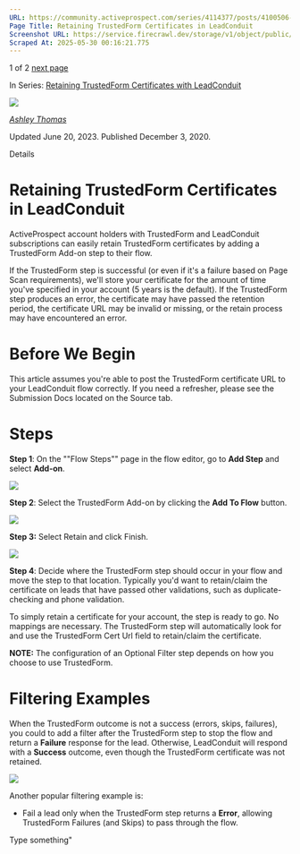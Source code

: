 ```yaml
---
URL: https://community.activeprospect.com/series/4114377/posts/4100506-retaining-trustedform-certificates-in-leadconduit
Page Title: Retaining TrustedForm Certificates in LeadConduit
Screenshot URL: https://service.firecrawl.dev/storage/v1/object/public/media/screenshot-6b20b47d-d74d-4bd9-a788-5c35beed6605.png
Scraped At: 2025-05-30 00:16:21.775
---
```


1 of 2 [next page](https://community.activeprospect.com/series/4114377/posts/4114383-how-to-retrieve-your-retained-trustedform-certificates)

In Series: [Retaining TrustedForm Certificates with LeadConduit](https://community.activeprospect.com/series/4114377-retaining-trustedform-certificates-with-leadconduit)

[![](https://content2.bloomfire.com/avatars/users/1316943/thumb/thumbnail.png?f=1612413648&Expires=1748567773&Signature=SJ9HupwoINzVYX0ZKinKAOLGJv6UJ~hDD4lh4jTTwIahs9E2zsssLq1vbovV0dxe44skeyQxe3HvLM4jvWH4JqFHuBH8UBa7deM6FpFMJ6U~OKR3wMs-wk54EhIvkmvv9Maq6R79qfmCfdIUAdjt3XlP8oxtvqrRSNVyzTaeCmNp8yUbyRmYnErjBrClKYwKLVRVTcJIs6cylkSMnc2Cp3PyBgH82u1f~AGJZP~JQx5k6LC2SdzSPjWG4~q4MqYwtdhliEis8syoxdMm77fz5SMzrEtJI17B3Tj~gFdY0wy8oRtIjqug~tgOFMwR4iDsAPX-L9w6n8VnnzUF9RQVSQ__&Key-Pair-Id=APKAIDFCFZ2UHE5LPIUA)](https://community.activeprospect.com/memberships/7557566-ashley-thomas)

[_Ashley Thomas_](https://community.activeprospect.com/memberships/7557566-ashley-thomas)

Updated June 20, 2023. Published December 3, 2020.

Details

# Retaining TrustedForm Certificates in LeadConduit

ActiveProspect account holders with TrustedForm and LeadConduit subscriptions can easily retain TrustedForm certificates by adding a TrustedForm Add-on step to their flow.

If the TrustedForm step is successful (or even if it's a failure based on Page Scan requirements), we'll store your certificate for the amount of time you've specified in your account (5 years is the default). If the TrustedForm step produces an error, the certificate may have passed the retention period, the certificate URL may be invalid or missing, or the retain process may have encountered an error.

# Before We Begin

This article assumes you're able to post the TrustedForm certificate URL to your LeadConduit flow correctly. If you need a refresher, please see the Submission Docs located on the Source tab.

# Steps

**Step 1**: On the ""Flow Steps"" page in the flow editor, go to **Add Step** and select **Add-on**.

![](https://content3.bloomfire.com/thumbnails/contents/003/763/247/original.png?f=1687312482&Expires=1748567773&Signature=kgNdhnDAqi~g0I2k5bbBcYedn79vsfFI-YkqVIF5MF3TneMGnpaF50dPWzCjS9CUo2xd92AHGrluk2eKCgWOXkfjyOVhAYpu2KwUBWhx8ZEu2QFGaocoP~RnndXd1nnFtK4JmqO7db8b9o1c1Fe6-L7kp-lnuCT~xXcVgB~L62OwZ50TScVIZx9ZCI-BXyuVc0yyYe8nov2O5oQjxhjJvjrB0~aEwVEpbla8uKYn9xX7EPUOuDSV0jH6hYw~p8Bro1MAsgyyeo2L5r72qCb7eWQZDN9nRvIkYSD~4KGhhKLBa3ACMC8WViJmESqOxasWWeOsZyWviM4FtClEqoZ4~Q__&Key-Pair-Id=APKAIDFCFZ2UHE5LPIUA)

**Step 2**: Select the TrustedForm Add-on by clicking the **Add To Flow** button.

![](https://content2.bloomfire.com/thumbnails/contents/003/763/253/original.png?f=1687312799&Expires=1748567773&Signature=Tp7oPGFnlKSTjsSdgoSRazYzXAabkHAHqPMGR8ilK9XMdtkMAb7JLwEqfI~QTSx6nthn3LVrvU3PhSQ5hgEE9pVCfJ~R1fN6LC-UUcqYjApY04ZpEmKvX9EeXUY-GGm0K4LzQe6CA-P97d8zWmDNHkvgsdEE2IkVt4Ea9ZqonYIMSJvC3Yx0utBcFa9zCSODWmOT7RJbMwf30fUi9ytcNNaj3vAyr-~lduEso4f8N~NmU~KbEhHMJSaIsgNhZBlGrjMHtU9GTaW0~JpyYkI5xyKt~ElgajKPKUYdHIcn1-AYK1nbROHch7AzUqctPALph35pJk63AQGTWtF2iUskBQ__&Key-Pair-Id=APKAIDFCFZ2UHE5LPIUA)

**Step 3:** Select Retain and click Finish.

![](https://content3.bloomfire.com/thumbnails/contents/003/763/255/original.png?f=1687313073&Expires=1748567773&Signature=EytXzxV~iZmUGMsc-hlLNVCLUB6YPGRweMDAljpPyRexLubFZotuDQj5PORdJMgB9o4MYi44z01tpPvJ7lZ0-8B7IKzrqQm3Mgq2AmL~jejMZ3Q05L7qqE2BfE4njg9NrpopcEdERXuywqU0bcgS8cxJB9yBGV7OsPE8sP4RkAxt-URpzLkHQ2Z8FEWmOKO~tXDuWdQyI7Ndbc-CWD4Tcde9f~mSB8InXeIC8zXznZZbUZ-nKQxesi1ON9CbxctI0WHZQTnEp5x~qd7rfEpLKnblAa~wenOSuOC14n0ssTh~SZMd4SZlc-QUdyirQGqYxKDs415F8nUDPubRl7yfSA__&Key-Pair-Id=APKAIDFCFZ2UHE5LPIUA)

**Step 4**: Decide where the TrustedForm step should occur in your flow and move the step to that location. Typically you'd want to retain/claim the certificate on leads that have passed other validations, such as duplicate-checking and phone validation.

To simply retain a certificate for your account, the step is ready to go. No mappings are necessary. The TrustedForm step will automatically look for and use the TrustedForm Cert Url field to retain/claim the certificate.

**NOTE:** The configuration of an Optional Filter step depends on how you choose to use TrustedForm.

# Filtering Examples

When the TrustedForm outcome is not a success (errors, skips, failures), you could to add a filter after the TrustedForm step to stop the flow and return a **Failure** response for the lead. Otherwise, LeadConduit will respond with a **Success** outcome, even though the TrustedForm certificate was not retained.

![](https://content2.bloomfire.com/thumbnails/contents/003/763/256/original.png?f=1687313614&Expires=1748567773&Signature=cPPQGRwITETPv60cDxyB3zkyoY6Xrueg6wXloLARusBzEjDivxYBBPnoPaKU7pb5DU5RjKDANW8Ev7R0gNcOWVtzHL01oYSCXH3qBd11YflLZxV-kRAtMNrp-FEJOIR~QWB-y9i~WIhZHspUkA6Tm2zkTVQktjXam6Myo5oqDuSBYKVKLrPBcAmCnp9kiZqg3aOSlRSEFxOpVfZVwMYYhlBUMFoBa4yFUXdigDByVi2Em8dMXh6Ovpp62ZRA40xt2js3-noME1G8QqqgsnAyvebkGNJl7UjEe1IuItbS51lyIpyHrTov0sFldBHJwKl60expl4Niv-6h3DIkkm4cLw__&Key-Pair-Id=APKAIDFCFZ2UHE5LPIUA)

Another popular filtering example is:

- Fail a lead only when the TrustedForm step returns a **Error**, allowing TrustedForm Failures (and Skips) to pass through the flow.

Type something"

